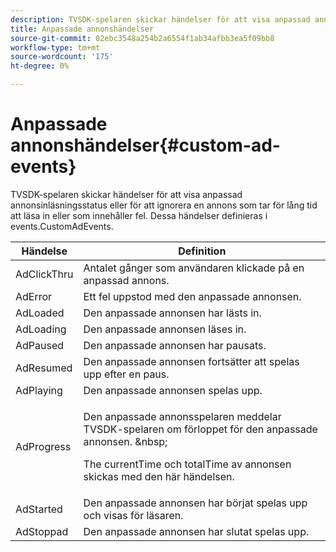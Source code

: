 ```yaml
---
description: TVSDK-spelaren skickar händelser för att visa anpassad annonsinläsningsstatus eller för att ignorera en annons som tar för lång tid att läsa in eller som innehåller fel. Dessa händelser definieras i events.CustomAdEvents.
title: Anpassade annonshändelser
source-git-commit: 02ebc3548a254b2a6554f1ab34afbb3ea5f09bb8
workflow-type: tm+mt
source-wordcount: '175'
ht-degree: 0%

---
```


# Anpassade annonshändelser{#custom-ad-events}

TVSDK-spelaren skickar händelser för att visa anpassad annonsinläsningsstatus eller för att ignorera en annons som tar för lång tid att läsa in eller som innehåller fel. Dessa händelser definieras i events.CustomAdEvents.

<table id="table_718700E0F0B042F882ED131F79E01D4E"> 
 <thead> 
  <tr> 
   <th colname="col1" class="entry"> Händelse </th> 
   <th colname="col2" class="entry"> Definition </th> 
  </tr> 
 </thead>
 <tbody> 
  <tr> 
   <td colname="col1"> <span class="codeph"> AdClickThru </span> </td> 
   <td colname="col2"> Antalet gånger som användaren klickade på en anpassad annons. </td> 
  </tr> 
  <tr> 
   <td colname="col1"> <span class="codeph"> AdError </span> </td> 
   <td colname="col2"> Ett fel uppstod med den anpassade annonsen. </td> 
  </tr> 
  <tr> 
   <td colname="col1"> <span class="codeph"> AdLoaded </span> </td> 
   <td colname="col2"> Den anpassade annonsen har lästs in.  </td> 
  </tr> 
  <tr> 
   <td colname="col1"> <span class="codeph"> AdLoading </span> </td> 
   <td colname="col2"> Den anpassade annonsen läses in. </td> 
  </tr> 
  <tr> 
   <td colname="col1"> <span class="codeph"> AdPaused </span> </td> 
   <td colname="col2"> Den anpassade annonsen har pausats. </td> 
  </tr> 
  <tr> 
   <td colname="col1"> <span class="codeph"> AdResumed </span> </td> 
   <td colname="col2"> Den anpassade annonsen fortsätter att spelas upp efter en paus. </td> 
  </tr> 
  <tr> 
   <td colname="col1"> <span class="codeph"> AdPlaying </span> </td> 
   <td colname="col2"> Den anpassade annonsen spelas upp. </td> 
  </tr> 
  <tr> 
   <td colname="col1"> <span class="codeph"> AdProgress </span> </td> 
   <td colname="col2"> <p>Den anpassade annonsspelaren meddelar TVSDK-spelaren om förloppet för den anpassade annonsen. &amp;nbsp; </p> <p>The <span class="codeph"> currentTime </span> och <span class="codeph"> totalTime </span> av annonsen skickas med den här händelsen. </p> </td> 
  </tr> 
  <tr> 
   <td colname="col1"> AdStarted </td> 
   <td colname="col2"> Den anpassade annonsen har börjat spelas upp och visas för läsaren.  </td> 
  </tr> 
  <tr> 
   <td colname="col1"> AdStoppad </td> 
   <td colname="col2"> Den anpassade annonsen har slutat spelas upp. </td> 
  </tr> 
 </tbody> 
</table>

<!--<a id="section_027774C2A47C453BA9DED61C6F8567C3"></a>-->
